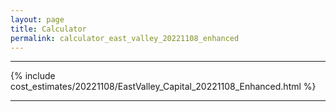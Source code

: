 ```yaml
---
layout: page
title: Calculator
permalink: calculator_east_valley_20221108_enhanced
---
```


___

{% include cost_estimates/20221108/EastValley_Capital_20221108_Enhanced.html %}

___


